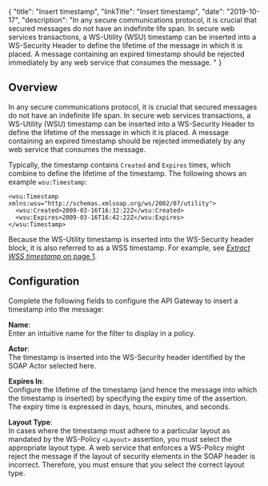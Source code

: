 {
"title": "Insert timestamp",
"linkTitle": "Insert timestamp",
"date": "2019-10-17",
"description": "In any secure communications protocol, it is crucial that secured messages do not have an indefinite life span. In secure web services transactions, a WS-Utility (WSU) timestamp can be inserted into a WS-Security Header to define the lifetime of the message in which it is placed. A message containing an expired timestamp should be rejected immediately by any web service that consumes the message. "
}
﻿
<div id="p_authn_timestamp_overview">

Overview
--------

In any secure communications protocol, it is crucial that secured messages do not have an indefinite life span. In secure web services transactions, a WS-Utility (WSU) timestamp can be inserted into a WS-Security Header to define the lifetime of the message in which it is placed. A message containing an expired timestamp should be rejected immediately by any web service that consumes the message.

Typically, the timestamp contains `Created`
and `Expires`
times, which combine to define the lifetime of the timestamp. The following shows an example `wsu:Timestamp`:

``` {space="preserve"}
<wsu:Timestamp xmlns:wsu="http://schemas.xmlsoap.org/ws/2002/07/utility">
  <wsu:Created>2009-03-16T16:32:22Z</wsu:Created>
  <wsu:Expires>2009-03-16T16:42:22Z</wsu:Expires>
</wsu:Timestamp>
```

Because the WS-Utility timestamp is inserted into the WS-Security header block, it is also referred to as a WSS timestamp. For example, see [*Extract WSS timestamp* on page 1](attributes_extract_timestamp.htm).

</div>

<div id="p_authn_insert_timestamp_conf">

Configuration
-------------

Complete the following fields to configure the API Gateway to insert a timestamp into the message:

**Name**:\
Enter an intuitive name for the filter to display in a policy.

**Actor**:\
The timestamp is inserted into the WS-Security header identified by the SOAP Actor selected here.

**Expires In**:\
Configure the lifetime of the timestamp (and hence the message into which the timestamp is inserted) by specifying the expiry time of the assertion. The expiry time is expressed in days, hours, minutes, and seconds.

**Layout Type**:\
In cases where the timestamp must adhere to a particular layout as mandated by the WS-Policy `<Layout>`
assertion, you must select the appropriate layout type. A web service that enforces a WS-Policy might reject the message if the layout of security elements in the SOAP header is incorrect. Therefore, you must ensure that you select the correct layout type.

</div>
